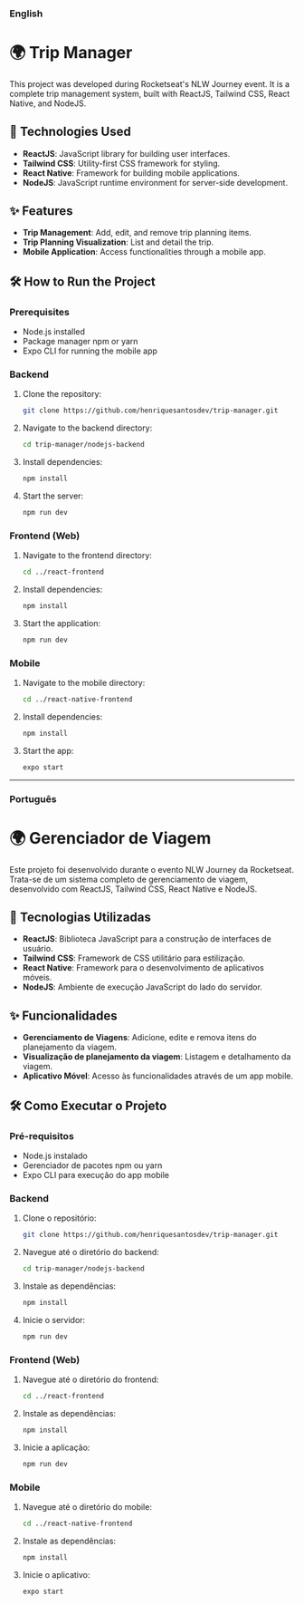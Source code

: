 ### English

# 🌍 Trip Manager

This project was developed during Rocketseat's NLW Journey event. It is a complete trip management system, built with ReactJS, Tailwind CSS, React Native, and NodeJS.

## 🚀 Technologies Used

- **ReactJS**: JavaScript library for building user interfaces.
- **Tailwind CSS**: Utility-first CSS framework for styling.
- **React Native**: Framework for building mobile applications.
- **NodeJS**: JavaScript runtime environment for server-side development.

## ✨ Features

- **Trip Management**: Add, edit, and remove trip planning items.
- **Trip Planning Visualization**: List and detail the trip.
- **Mobile Application**: Access functionalities through a mobile app.

## 🛠️ How to Run the Project

### Prerequisites

- Node.js installed
- Package manager npm or yarn
- Expo CLI for running the mobile app

### Backend

1. Clone the repository:
   ```bash
   git clone https://github.com/henriquesantosdev/trip-manager.git
   ```
2. Navigate to the backend directory:
   ```bash
   cd trip-manager/nodejs-backend
   ```
3. Install dependencies:
   ```bash
   npm install
   ```
4. Start the server:
   ```bash
   npm run dev
   ```

### Frontend (Web)

1. Navigate to the frontend directory:
   ```bash
   cd ../react-frontend
   ```
2. Install dependencies:
   ```bash
   npm install
   ```
3. Start the application:
   ```bash
   npm run dev
   ```

### Mobile

1. Navigate to the mobile directory:
   ```bash
   cd ../react-native-frontend
   ```
2. Install dependencies:
   ```bash
   npm install
   ```
3. Start the app:
   ```bash
   expo start
   ```


---


### Português

# 🌍 Gerenciador de Viagem

Este projeto foi desenvolvido durante o evento NLW Journey da Rocketseat. Trata-se de um sistema completo de gerenciamento de viagem, desenvolvido com ReactJS, Tailwind CSS, React Native e NodeJS.

## 🚀 Tecnologias Utilizadas

- **ReactJS**: Biblioteca JavaScript para a construção de interfaces de usuário.
- **Tailwind CSS**: Framework de CSS utilitário para estilização.
- **React Native**: Framework para o desenvolvimento de aplicativos móveis.
- **NodeJS**: Ambiente de execução JavaScript do lado do servidor.

## ✨ Funcionalidades

- **Gerenciamento de Viagens**: Adicione, edite e remova itens do planejamento da viagem.
- **Visualização de planejamento da viagem**: Listagem e detalhamento da viagem.
- **Aplicativo Móvel**: Acesso às funcionalidades através de um app mobile.

## 🛠️ Como Executar o Projeto

### Pré-requisitos

- Node.js instalado
- Gerenciador de pacotes npm ou yarn
- Expo CLI para execução do app mobile

### Backend

1. Clone o repositório:
   ```bash
   git clone https://github.com/henriquesantosdev/trip-manager.git
   ```
2. Navegue até o diretório do backend:
   ```bash
   cd trip-manager/nodejs-backend
   ```
3. Instale as dependências:
   ```bash
   npm install
   ```
4. Inicie o servidor:
   ```bash
   npm run dev
   ```

### Frontend (Web)

1. Navegue até o diretório do frontend:
   ```bash
   cd ../react-frontend
   ```
2. Instale as dependências:
   ```bash
   npm install
   ```
3. Inicie a aplicação:
   ```bash
   npm run dev
   ```

### Mobile

1. Navegue até o diretório do mobile:
   ```bash
   cd ../react-native-frontend
   ```
2. Instale as dependências:
   ```bash
   npm install
   ```
3. Inicie o aplicativo:
   ```bash
   expo start
   ```
